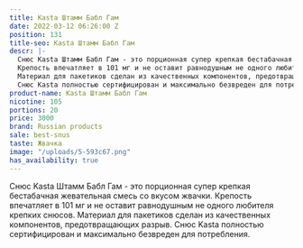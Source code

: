 ```yaml
---
title: Kasta Штамм Бабл Гам
date: 2022-03-12 06:26:00 Z
position: 131
title-seo: Kasta Штамм Бабл Гам
descr: |-
  Снюс Kasta Штамм Бабл Гам - это порционная супер крепкая бестабачная жевательная смесь со вкусом жвачки.
  Крепость впечатляет в 101 мг и не оставит равнодушным не одного любителя крепких снюсов.
  Материал для пакетиков сделан из качественных компонентов, предотвращающих разрыв.
  Снюс Kasta полностью сертифицирован и максимально безвреден для потребления.
product-name: Kasta Штамм Бабл Гам
nicotine: 105
portions: 20
price: 3000
brand: Russian products
sale: best-snus
taste: Жвачка
image: "/uploads/5-593c67.png"
has_availability: true
---
```


Снюс Kasta Штамм Бабл Гам - это порционная супер крепкая бестабачная жевательная смесь со вкусом жвачки.
Крепость впечатляет в 101 мг и не оставит равнодушным не одного любителя крепких снюсов.
Материал для пакетиков сделан из качественных компонентов, предотвращающих разрыв.
Снюс Kasta полностью сертифицирован и максимально безвреден для потребления.